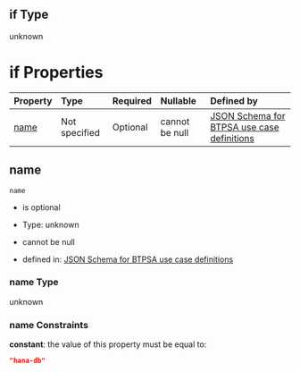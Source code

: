## if Type

unknown

# if Properties

| Property      | Type          | Required | Nullable       | Defined by                                                                                                                                                                                                        |
| :------------ | :------------ | :------- | :------------- | :---------------------------------------------------------------------------------------------------------------------------------------------------------------------------------------------------------------- |
| [name](#name) | Not specified | Optional | cannot be null | [JSON Schema for BTPSA use case definitions](btpsa-usecase-properties-services-items-allof-1-then-allof-42-if-properties-name.md "undefined#/properties/services/items/allOf/1/then/allOf/42/if/properties/name") |

## name



`name`

*   is optional

*   Type: unknown

*   cannot be null

*   defined in: [JSON Schema for BTPSA use case definitions](btpsa-usecase-properties-services-items-allof-1-then-allof-42-if-properties-name.md "undefined#/properties/services/items/allOf/1/then/allOf/42/if/properties/name")

### name Type

unknown

### name Constraints

**constant**: the value of this property must be equal to:

```json
"hana-db"
```

